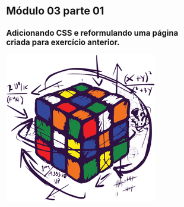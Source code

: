 <h1>Módulo 03 parte 01</h1>
<h2>Adicionando CSS e reformulando uma página criada para exercício anterior.</h2>
<img src=./assets/icon.svg>